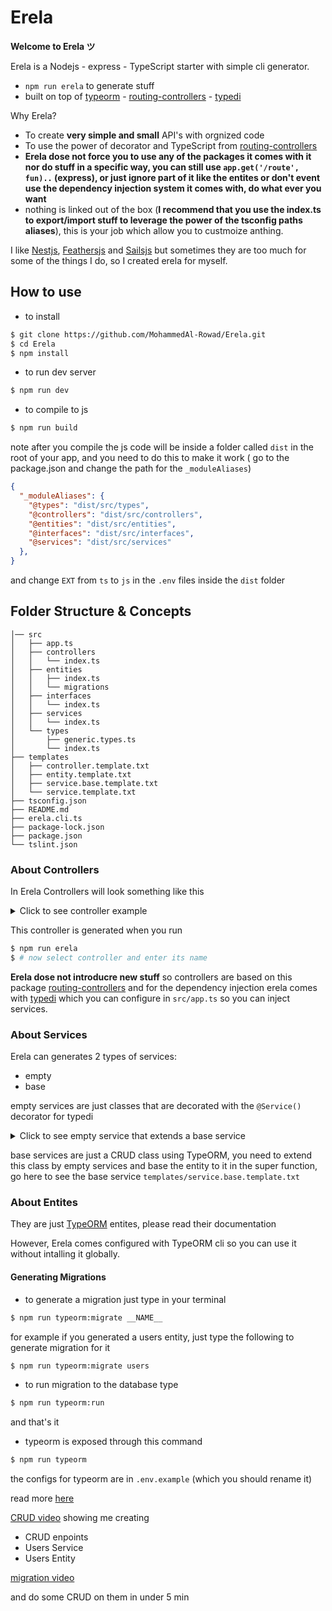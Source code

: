 # Erela

**Welcome to Erela ツ**

Erela is a Nodejs - express - TypeScript starter with simple cli generator.
- `npm run erela` to generate stuff
- built on top of [typeorm](https://typeorm.io/#/) - [routing-controllers](https://github.com/typestack/routing-controllers) - [typedi](https://github.com/typestack/typedi)



Why Erela? 
 
- To create **very simple and small** API's with orgnized code
- To use the power of decorator and TypeScript from [routing-controllers](https://github.com/typestack/routing-controllers)
- **Erela dose not force you to use any of the packages it comes with it nor do stuff in a specific way, you can still use `app.get('/route', fun)..` (express), or just ignore part of it like the entites or don't event use the dependency injection system it comes with, do what ever you want**
- nothing is linked out of the box (**I recommend that you use the index.ts to export/import stuff to leverage the power of the tsconfig paths aliases**), this is your job which allow you to custmoize anthing.

I like [Nestjs](https://nestjs.com/), [Feathersjs](https://feathersjs.com/) and [Sailsjs](https://sailsjs.com/) but sometimes they are too much for some of the things I do, so I created erela for myself.


## How to use 

- to install

```bash
$ git clone https://github.com/MohammedAl-Rowad/Erela.git
$ cd Erela
$ npm install
```

- to run dev server  

```bash
$ npm run dev
```

- to compile to js

```bash
$ npm run build
```
note after you compile the js code will be inside a folder called `dist` in the root of your app, and you need to do this to make it work ( go to the package.json and change the path for the `_moduleAliases`)
```json
{
  "_moduleAliases": {
    "@types": "dist/src/types",
    "@controllers": "dist/src/controllers",
    "@entities": "dist/src/entities",
    "@interfaces": "dist/src/interfaces",
    "@services": "dist/src/services"
  },
}
```
and change `EXT` from `ts` to `js` in the `.env` files inside the `dist` folder


## Folder Structure & Concepts

```
│── src
│   ├── app.ts
│   ├── controllers
│   │   └── index.ts
│   ├── entities
│   │   ├── index.ts
│   │   └── migrations
│   ├── interfaces
│   │   └── index.ts
│   ├── services
│   │   └── index.ts
│   └── types
│       ├── generic.types.ts
│       └── index.ts
├── templates
│   ├── controller.template.txt
│   ├── entity.template.txt
│   ├── service.base.template.txt
│   └── service.template.txt
├── tsconfig.json
├── README.md
├── erela.cli.ts
├── package-lock.json
├── package.json
└── tslint.json
```

### About Controllers
In Erela Controllers will look something like this 

<details>
  <summary>Click to see controller example</summary>
  
  ## Heading
  ```ts
  import {
  Param,
  Body,
  Get,
  Post,
  Delete,
  Patch,
  JsonController,
} from 'routing-controllers'
import { DeepPartial } from 'utility-types'
import { UsersService } from '@services' 

@JsonController('/users')
export class UsersContoller {
  constructor(private readonly usersService: UsersService) {}

  // to get all data with pagination
  @Get()
  async getAll(): Promise<void> {}

  @Get('/:id')
  async getOne(): Promise<void> {}

  @Post()
  async post(@Body() user: DeepPartial<any>): Promise<void> {}

  @Patch('/:id')
  async patch(@Param('id') id: number, @Body() user: any): Promise<void> {}

  @Delete('/:id')
  async remove(@Param('id') id: number): Promise<void> {}
}

  ```
</details>


This controller is generated when you run 

```bash
$ npm run erela
$ # now select controller and enter its name
```
**Erela dose not introducre new stuff** so controllers are based on this package [routing-controllers](https://github.com/typestack/routing-controllers) and for the dependency injection erela comes with [typedi](https://github.com/typestack/typedi) which you can configure in `src/app.ts` so you can inject services.




### About Services


Erela can generates 2 types of services:
- empty
- base

empty services are just classes that are decorated with the `@Service()` decorator for typedi


<details>
  <summary>Click to see empty service that extends a base service</summary>
  
  ```ts
  // this service can do all the CRUD operations on the UsersEntity
  import 'reflect-metadata'
import { Service } from 'typedi'
import { Connection } from 'typeorm'
import { UsersEntity } from '@entities'
@Service()
export class usersService  {
  constructor(db: Connection) {
    super(db.getRepository(UsersEntity))
  }
}
  ```
</details>


base services are just a CRUD class using TypeORM, you need to extend this class by empty services and base the entity to it in the super function, go here to see the base service `templates/service.base.template.txt`


### About Entites

They are just [TypeORM](https://typeorm.io/) entites, please read their documentation

However, Erela comes configured with TypeORM cli so you can use it without intalling it globally.

#### Generating Migrations

- to generate a migration just type in your terminal 

```bash 
$ npm run typeorm:migrate __NAME__
```

for example if you generated a users entity, just type the following to generate migration for it 

```bash
$ npm run typeorm:migrate users
```


- to run migration to the database type 

```bash 
$ npm run typeorm:run
```

and that's it

- typeorm is exposed through this command 

```bash
$ npm run typeorm
```

the configs for typeorm are in `.env.example` (which you should rename it)

read more [here](https://github.com/typeorm/typeorm/blob/master/docs/using-ormconfig.md)

[CRUD video](https://www.youtube.com/watch?v=ZONommzfUk8) showing me creating 

- CRUD enpoints
- Users Service
- Users Entity

[migration video](https://www.youtube.com/watch?v=NKZXkgA2LAc)

and do some CRUD on them in under 5 min

